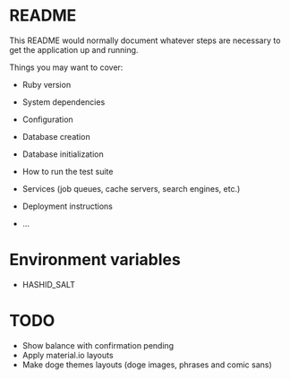 # README

This README would normally document whatever steps are necessary to get the
application up and running.

Things you may want to cover:

* Ruby version

* System dependencies

* Configuration

* Database creation

* Database initialization

* How to run the test suite

* Services (job queues, cache servers, search engines, etc.)

* Deployment instructions

* ...

# Environment variables

* HASHID_SALT

# TODO

* Show balance with confirmation pending
* Apply material.io layouts
* Make doge themes layouts (doge images, phrases and comic sans)